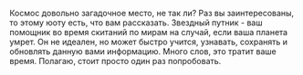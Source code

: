 Космос довольно загадочное место, не так ли?
Раз вы заинтересованы, то этому юоту есть, что вам рассказать.
Звездный путник - ваш помощник во время скитаний по мирам на случай, если ваша планета умрет. Он не идеален, но может быстро учится, узнавать, сохранять и обновлять данную вами информацию.
Много слов, это тратит ваше время. Полагаю, стоит просто один раз попробовать.
